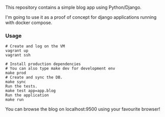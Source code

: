 This repository contains a simple blog app using Python/Django.

I'm going to use it as a proof of concept for django applications running with docker compose.

### Usage

    # Create and log on the VM
    vagrant up
    vagrant ssh
    
    # Install production dependencies
    # You can also type make dev for development env
    make prod
    # Create and sync the DB.
    make sync
    Run the tests.
    make test app=app.blog
    Run the application
    make run

You can browse the blog on localhost:9500 using your favourite browser!
